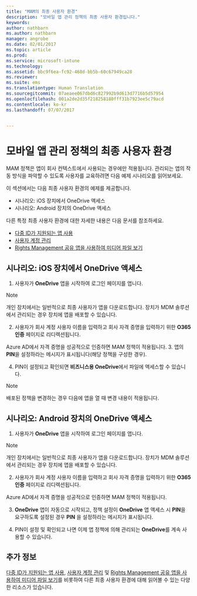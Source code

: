 ```yaml
---
title: "MAM의 최종 사용자 환경"
description: "모바일 앱 관리 정책의 최종 사용자 환경입니다."
keywords: 
author: nathbarn
ms.author: nathbarn
manager: angrobe
ms.date: 02/01/2017
ms.topic: article
ms.prod: 
ms.service: microsoft-intune
ms.technology: 
ms.assetid: bbc9f6ea-fc92-468d-bb5b-60c67949ca28
ms.reviewer: 
ms.suite: ems
ms.translationtype: Human Translation
ms.sourcegitcommit: 07aeaee067dbd6c827992b9d613d7716b5d57954
ms.openlocfilehash: 001a2de2d35f218258180fff31b7923ee5c79acd
ms.contentlocale: ko-kr
ms.lasthandoff: 07/07/2017


---
```


# <a name="end-user-experience-of-mobile-app-management-policies"></a>모바일 앱 관리 정책의 최종 사용자 환경
MAM 정책은 앱이 회사 컨텍스트에서 사용되는 경우에만 적용됩니다. 관리되는 앱의 작동 방식을 파악할 수 있도록 사용자를 교육하려면 다음 예제 시나리오를 읽어보세요.

이 섹션에서는 다음 최종 사용자 환경의 예제를 제공합니다.

- 시나리오: iOS 장치에서 OneDrive 액세스
- 시나리오: Android 장치의 OneDrive 액세스

다른 특정 최종 사용자 환경에 대한 자세한 내용은 다음 문서를 참조하세요.

- [다중 ID가 지원되는 앱 사용](https://docs.microsoft.com/intune/deploy-use/end-user-experience-for-mam-enabled-apps-with-microsoft-intune#using-apps-with-multi-identity-support)
- [사용자 계정 관리](https://docs.microsoft.com/intune/deploy-use/end-user-experience-for-mam-enabled-apps-with-microsoft-intune#managing-user-accounts)
- [Rights Management 공유 앱을 사용하여 미디어 파일 보기](https://docs.microsoft.com/intune/deploy-use/end-user-experience-for-mam-enabled-apps-with-microsoft-intune#viewing-media-files-with-the-rights-management-sharing-app)

## <a name="scenario-accessing-onedrive-on-an-ios-device"></a>시나리오: iOS 장치에서 OneDrive 액세스

1. 사용자가 **OneDrive** 앱을 시작하여 로그인 페이지를 엽니다.
> [!NOTE]
> 개인 장치에서는 일반적으로 최종 사용자가 앱을 다운로드합니다. 장치가 MDM 솔루션에서 관리되는 경우 장치에 앱을 배포할 수 있습니다.

2. 사용자가 회사 계정 사용자 이름을 입력하고 회사 자격 증명을 입력하기 위한 **O365 인증** 페이지로 리디렉션됩니다.

  Azure AD에서 자격 증명을 성공적으로 인증하면 MAM 정책이 적용됩니다.
3. 앱의 **PIN**을 설정하라는 메시지가 표시됩니다(해당 정책을 구성한 경우).

4.  PIN이 설정되고 확인되면 **비즈니스용 OneDrive**에서 파일에 액세스할 수 있습니다.
> [!NOTE]
> 배포된 정책을 변경하는 경우 다음에 앱을 열 때 변경 내용이 적용됩니다.

## <a name="scenario-accessing-onedrive-on-an-android-device"></a>시나리오: Android 장치의 OneDrive 액세스
1. 사용자가 **OneDrive** 앱을 시작하여 로그인 페이지를 엽니다.
> [!NOTE]
> 개인 장치에서는 일반적으로 최종 사용자가 앱을 다운로드합니다. 장치가 MDM 솔루션에서 관리되는 경우 장치에 앱을 배포할 수 있습니다.

2.  사용자가 회사 계정 사용자 이름을 입력하고 회사 자격 증명을 입력하기 위한 **O365 인증** 페이지로 리디렉션됩니다.

  Azure AD에서 자격 증명을 성공적으로 인증하면 MAM 정책이 적용됩니다.

3.  **OneDrive** 앱이 자동으로 시작되고, 정책 설정이 **OneDrive** 앱 액세스 시 **PIN**을 요구하도록 설정된 경우 **PIN** 을 설정하라는 메시지가 표시됩니다.

4.  PIN이 설정 및 확인되고 나면 이제 앱 정책에 의해 관리되는 **OneDrive**를 계속 사용할 수 있습니다.

## <a name="where-to-go-from-here"></a>추가 정보
[다중 ID가 지원되는 앱 사용](https://docs.microsoft.com/intune/deploy-use/end-user-experience-for-mam-enabled-apps-with-microsoft-intune#using-apps-with-multi-identity-support), [사용자 계정 관리](https://docs.microsoft.com/intune/deploy-use/end-user-experience-for-mam-enabled-apps-with-microsoft-intune#managing-user-accounts) 및 [Rights Management 공유 앱을 사용하여 미디어 파일 보기](https://docs.microsoft.com/intune/deploy-use/end-user-experience-for-mam-enabled-apps-with-microsoft-intune#viewing-media-files-with-the-rights-management-sharing-app)를 비롯하여 다른 최종 사용자 환경에 대해 읽어볼 수 있는 다양한 리소스가 있습니다.

